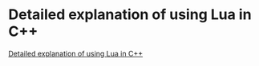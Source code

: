# Detailed explanation of using Lua in C++
[Detailed explanation of using Lua in C++](https://aiwithcloud.com/2022/09/15/detailed_explanation_of_using_lua_in_c/)